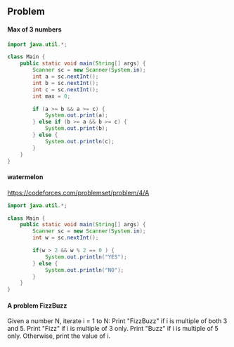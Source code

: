 ## Problem

#### Max of 3 numbers
```java
import java.util.*;

class Main {
    public static void main(String[] args) {
		Scanner sc = new Scanner(System.in);
		int a = sc.nextInt();
		int b = sc.nextInt();
		int c = sc.nextInt();
        int max = 0;

		if (a >= b && a >= c) {
			System.out.print(a);
		} else if (b >= a && b >= c) {
			System.out.print(b);
		} else {
			System.out.println(c);
		}
    }
}
```


#### watermelon
https://codeforces.com/problemset/problem/4/A
```java
import java.util.*;

class Main {
    public static void main(String[] args) {
        Scanner sc = new Scanner(System.in);
		int w = sc.nextInt();

		if(w > 2 && w % 2 == 0 ) {
			System.out.println("YES");
		} else {
			System.out.println("NO");
		}
    }
}
```

#### A problem FizzBuzz
Given a number N, iterate i = 1 to N:
	Print "FizzBuzz" if i is multiple of both 3 and 5.
	Print "Fizz" if i is multiple of 3 only.
	Print "Buzz" if i is multiple of 5 only.
	Otherwise, print the value of i.

